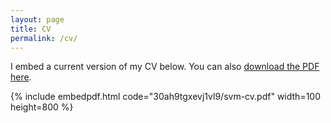 ```yaml
---
layout: page
title: CV
permalink: /cv/
---
```


I embed a current version of my CV below. You can also [download the PDF here](https://www.dropbox.com/s/30ah9tgxevj1vl9/svm-cv.pdf).

{% include embedpdf.html code="30ah9tgxevj1vl9/svm-cv.pdf" width=100 height=800 %}


